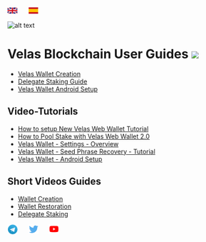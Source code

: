 [![](assets/logos/Ukflag.png)](https://dexempower.github.io-velas/)&nbsp; &nbsp; &nbsp; [![](assets/logos/Spainflag.png)](https://dexempower.github.io/dexempower.github.io-velas/)

![alt text](https://github.com/dexempower/dexempower.github.io-velas/blob/main/assets/logos/LogoLettersmdpi.png?raw=true)

# Velas Blockchain User Guides ![](https://github.com/dexempower/dexempower.github.io-velas/blob/main/assets/logos/UserGuides.png?raw=true)

-   [Velas Wallet Creation](https://dexempower.github.io/dexempower.github.io-velas/guides/velas-wallet/2020/11/20/velas-wallet-creation)
-   [Delegate Staking Guide](https://dexempower.github.io/dexempower.github.io-velas/guides/delegate-staking/2020/11/20/velas-staking-guide)
-   [Velas Wallet Android Setup](https://dexempower.github.io/dexempower.github.io-velas/guides/android-wallet/2020/11/20/velas-wallet-android)

## Video-Tutorials

-  [How to setup New Velas Web Wallet Tutorial](https://www.youtube.com/watch?v=2jdA5EwQV9M&list=PLu7mShzkC4iVA9nkfV_LJxePcxrtQIiOK&index=1)
-  [How to Pool Stake with Velas Web Wallet 2.0](https://www.youtube.com/watch?v=7CNAUnGukgc&list=PLu7mShzkC4iVA9nkfV_LJxePcxrtQIiOK&index=2&t=63s)
-  [Velas Wallet - Settings - Overview](https://www.youtube.com/watch?v=vZtLMnXaDc4&list=PLu7mShzkC4iVA9nkfV_LJxePcxrtQIiOK&index=3)
-  [Velas Wallet - Seed Phrase Recovery - Tutorial](https://www.youtube.com/watch?v=p8HgQoY2SvQ&list=PLu7mShzkC4iVA9nkfV_LJxePcxrtQIiOK&index=4)
-  [Velas Wallet - Android Setup](https://www.youtube.com/watch?v=A8w5U3aUiKo&list=PLu7mShzkC4iVA9nkfV_LJxePcxrtQIiOK&index=5)

## Short Videos Guides

-   [Wallet Creation](https://twitter.com/i/status/1298186350001233920)
-   [Wallet Restoration](https://twitter.com/i/status/1298186601881669632)
-   [Delegate Staking](https://twitter.com/i/status/1298189126215151616)

[![](assets/logos/TelegramLogoNew.png)](https://t.me/velascommunity)&nbsp; &nbsp; &nbsp; [![](assets/logos/Twiterxxxhdpi.png)](https://twitter.com/VelasBlockchain)&nbsp; &nbsp; &nbsp;  [![](assets/logos/Youtubexxxhdpi.png)](https://www.youtube.com/channel/UCZQNv-bdPKppg6akwWggmyQ)

